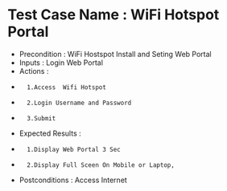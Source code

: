 # Test Case Name : WiFi Hotspot Portal #
* Precondition : WiFi Hostspot Install and Seting Web Portal 
* Inputs :  Login Web Portal
* Actions :  
*       1.Access  Wifi Hotspot
*       2.Login Username and Password
*       3.Submit
* Expected Results :  
*       1.Display Web Portal 3 Sec 
*       2.Display Full Sceen On Mobile or Laptop, 
* Postconditions : Access Internet 

